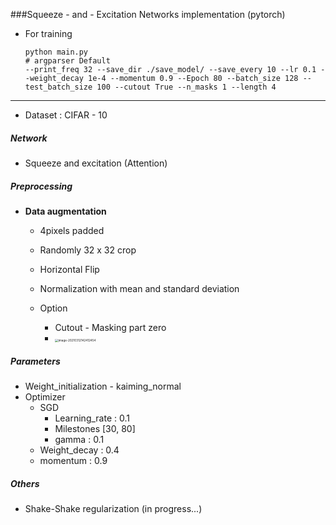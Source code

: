 ###Squeeze - and - Excitation Networks implementation (pytorch)

- For training

  ~~~
  python main.py 
  # argparser Default 
  --print_freq 32 --save_dir ./save_model/ --save_every 10 --lr 0.1 --weight_decay 1e-4 --momentum 0.9 --Epoch 80 --batch_size 128 --test_batch_size 100 --cutout True --n_masks 1 --length 4
  ~~~

---

- Dataset : CIFAR - 10

##### Network

- Squeeze and excitation (Attention)



##### Preprocessing

- **Data augmentation**

  - 4pixels padded

  - Randomly 32 x 32 crop 

  - Horizontal Flip

  - Normalization with mean and standard deviation

  - Option

    - Cutout - Masking part zero 
    - <img src="/Users/yeonsulee/Library/Application Support/typora-user-images/image-20210312142412454.png" alt="image-20210312142412454" style="zoom:33%;" />


##### Parameters

- Weight_initialization - kaiming_normal 
- Optimizer
  - SGD
    - Learning_rate : 0.1
    - Milestones [30, 80]
    - gamma : 0.1
  - Weight_decay : 0.4 
  - momentum : 0.9

##### Others

- Shake-Shake regularization (in progress...)

#### 

